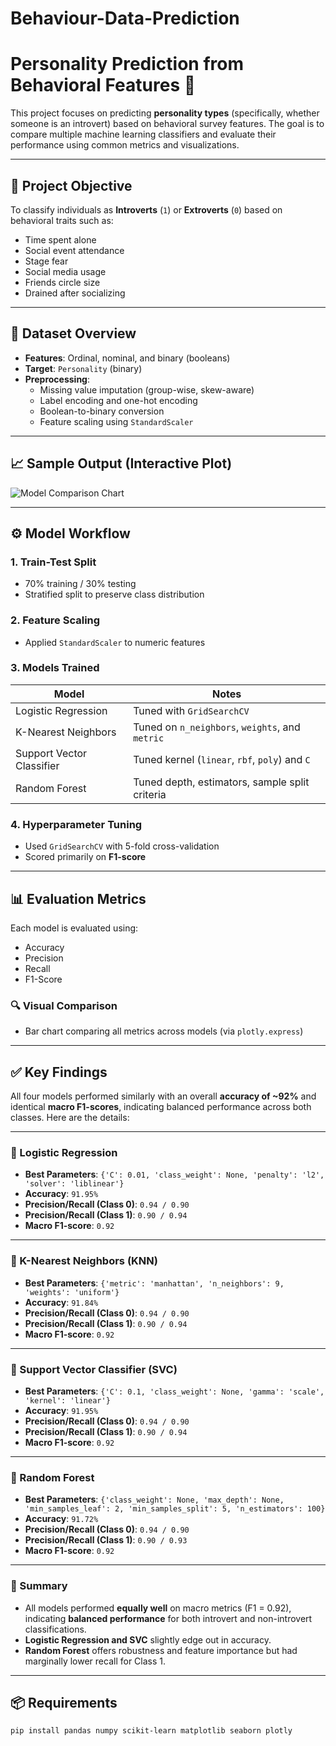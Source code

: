 # Behaviour-Data-Prediction

# Personality Prediction from Behavioral Features 🧠

This project focuses on predicting **personality types** (specifically, whether someone is an introvert) based on behavioral survey features. The goal is to compare multiple machine learning classifiers and evaluate their performance using common metrics and visualizations.

---

## 📌 Project Objective

To classify individuals as **Introverts** (`1`) or **Extroverts** (`0`) based on behavioral traits such as:

- Time spent alone
- Social event attendance
- Stage fear
- Social media usage
- Friends circle size
- Drained after socializing

---

## 📁 Dataset Overview

- **Features**: Ordinal, nominal, and binary (booleans)
- **Target**: `Personality` (binary)
- **Preprocessing**:
  - Missing value imputation (group-wise, skew-aware)
  - Label encoding and one-hot encoding
  - Boolean-to-binary conversion
  - Feature scaling using `StandardScaler`

---



## 📈 Sample Output (Interactive Plot)

![Model Comparison Chart](path/to/image_or_screenshot.png)

---

## ⚙️ Model Workflow

### 1. **Train-Test Split**
- 70% training / 30% testing
- Stratified split to preserve class distribution

### 2. **Feature Scaling**
- Applied `StandardScaler` to numeric features

### 3. **Models Trained**
| Model              | Notes                                  |
|-------------------|----------------------------------------|
| Logistic Regression | Tuned with `GridSearchCV` |
| K-Nearest Neighbors | Tuned on `n_neighbors`, `weights`, and `metric` |
| Support Vector Classifier | Tuned kernel (`linear`, `rbf`, `poly`) and `C` |
| Random Forest      | Tuned depth, estimators, sample split criteria |

### 4. **Hyperparameter Tuning**
- Used `GridSearchCV` with 5-fold cross-validation
- Scored primarily on **F1-score**

---

## 📊 Evaluation Metrics

Each model is evaluated using:

- Accuracy
- Precision
- Recall
- F1-Score

### 🔍 Visual Comparison
- Bar chart comparing all metrics across models (via `plotly.express`)


---

## ✅ Key Findings

All four models performed similarly with an overall **accuracy of ~92%** and identical **macro F1-scores**, indicating balanced performance across both classes. Here are the details:

---

### 🔹 Logistic Regression
- **Best Parameters**: `{'C': 0.01, 'class_weight': None, 'penalty': 'l2', 'solver': 'liblinear'}`
- **Accuracy**: `91.95%`
- **Precision/Recall (Class 0)**: `0.94 / 0.90`
- **Precision/Recall (Class 1)**: `0.90 / 0.94`
- **Macro F1-score**: `0.92`

---

### 🔹 K-Nearest Neighbors (KNN)
- **Best Parameters**: `{'metric': 'manhattan', 'n_neighbors': 9, 'weights': 'uniform'}`
- **Accuracy**: `91.84%`
- **Precision/Recall (Class 0)**: `0.94 / 0.90`
- **Precision/Recall (Class 1)**: `0.90 / 0.94`
- **Macro F1-score**: `0.92`

---

### 🔹 Support Vector Classifier (SVC)
- **Best Parameters**: `{'C': 0.1, 'class_weight': None, 'gamma': 'scale', 'kernel': 'linear'}`
- **Accuracy**: `91.95%`
- **Precision/Recall (Class 0)**: `0.94 / 0.90`
- **Precision/Recall (Class 1)**: `0.90 / 0.94`
- **Macro F1-score**: `0.92`

---

### 🔹 Random Forest
- **Best Parameters**: `{'class_weight': None, 'max_depth': None, 'min_samples_leaf': 2, 'min_samples_split': 5, 'n_estimators': 100}`
- **Accuracy**: `91.72%`
- **Precision/Recall (Class 0)**: `0.94 / 0.90`
- **Precision/Recall (Class 1)**: `0.90 / 0.93`
- **Macro F1-score**: `0.92`

---

### 🧠 Summary
- All models performed **equally well** on macro metrics (F1 = 0.92), indicating **balanced performance** for both introvert and non-introvert classifications.
- **Logistic Regression and SVC** slightly edge out in accuracy.
- **Random Forest** offers robustness and feature importance but had marginally lower recall for Class 1.

---


## 📦 Requirements

```bash
pip install pandas numpy scikit-learn matplotlib seaborn plotly
